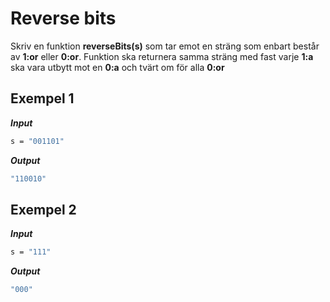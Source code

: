 # Reverse bits

Skriv en funktion **reverseBits(s)** som tar emot en sträng som enbart består av **1:or** eller **0:or**. Funktion ska returnera samma sträng med fast varje **1:a** ska vara utbytt mot en **0:a** och tvärt om för alla **0:or**

## Exempel 1

**_Input_**

```bash
s = "001101"
```

**_Output_**

```bash
"110010"
```

## Exempel 2

**_Input_**

```bash
s = "111"
```

**_Output_**

```bash
"000"
```
